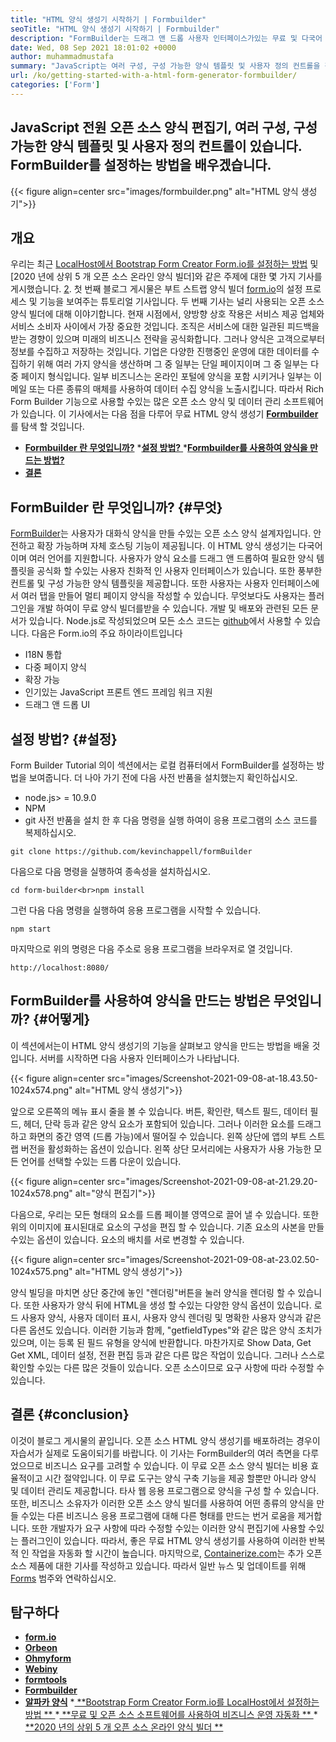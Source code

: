 ```yaml
---
title: "HTML 양식 생성기 시작하기 | Formbuilder" 
seoTitle: "HTML 양식 생성기 시작하기 | Formbuilder" 
description: "FormBuilder는 드래그 앤 드롭 사용자 인터페이스가있는 무료 및 다국어 HTML 양식 생성기입니다. 이 튜토리얼을 따라 LocalHost에서 설정하는 방법을 알아보십시오." 
date: Wed, 08 Sep 2021 18:01:02 +0000
author: muhammadmustafa
summary: "JavaScript는 여러 구성, 구성 가능한 양식 템플릿 및 사용자 정의 컨트롤을 갖춘 오픈 소스 양식 편집기입니다. FormBuilder를 설정하는 방법을 배우겠습니다." 
url: /ko/getting-started-with-a-html-form-generator-formbuilder/
categories: ['Form']
---
```


## JavaScript 전원 오픈 소스 양식 편집기, 여러 구성, 구성 가능한 양식 템플릿 및 사용자 정의 컨트롤이 있습니다. FormBuilder를 설정하는 방법을 배우겠습니다.

{{< figure align=center src="images/formbuilder.png" alt="HTML 양식 생성기">}}


## **개요** 
우리는 최근 [LocalHost에서 Bootstrap Form Creator Form.io를 설정하는 방법][1] 및 [2020 년에 상위 5 개 오픈 소스 온라인 양식 빌더]와 같은 주제에 대한 몇 가지 기사를 게시했습니다. [2]. 첫 번째 블로그 게시물은 부트 스트랩 양식 빌더 [form.io][3]의 설정 프로세스 및 기능을 보여주는 튜토리얼 기사입니다. 두 번째 기사는 널리 사용되는 오픈 소스 양식 빌더에 대해 이야기합니다. 현재 시점에서, 양방향 상호 작용은 서비스 제공 업체와 서비스 소비자 사이에서 가장 중요한 것입니다. 조직은 서비스에 대한 일관된 피드백을받는 경향이 있으며 미래의 비즈니스 전략을 공식화합니다. 그러나 양식은 고객으로부터 정보를 수집하고 저장하는 것입니다. 기업은 다양한 진행중인 운영에 대한 데이터를 수집하기 위해 여러 가지 양식을 생산하며 그 중 일부는 단일 페이지이며 그 중 일부는 다중 페이지 형식입니다. 일부 비즈니스는 온라인 포털에 양식을 포함 시키거나 일부는 이메일 또는 다른 종류의 매체를 사용하여 데이터 수집 양식을 노출시킵니다.
따라서 Rich Form Builder 기능으로 사용할 수있는 많은 오픈 소스 양식 및 데이터 관리 소프트웨어가 있습니다. 이 기사에서는 다음 점을 다루어 무료 HTML 양식 생성기  **[Formbuilder][4]** 를 탐색 할 것입니다.
  * **[Formbuilder 란 무엇입니까?][5]**
  *[**설정 방법?** ][6]
  *[**Formbuilder를 사용하여 양식을 만드는 방법?** ][7]
  * **[결론][8]**

## FormBuilder 란 무엇입니까?   {#무엇}
[FormBuilder][4]는 사용자가 대화식 양식을 만들 수있는 오픈 소스 양식 설계자입니다. 안전하고 확장 가능하며 자체 호스팅 기능이 제공됩니다. 이 HTML 양식 생성기는 다국어이며 여러 언어를 지원합니다. 사용자가 양식 요소를 드래그 앤 드롭하여 필요한 양식 템플릿을 공식화 할 수있는 사용자 친화적 인 사용자 인터페이스가 있습니다. 또한 풍부한 컨트롤 및 구성 가능한 양식 템플릿을 제공합니다. 또한 사용자는 사용자 인터페이스에서 여러 탭을 만들어 멀티 페이지 양식을 작성할 수 있습니다. 무엇보다도 사용자는 플러그인을 개발 하여이 무료 양식 빌더를받을 수 있습니다. 개발 및 배포와 관련된 모든 문서가 있습니다. Node.js로 작성되었으며 모든 소스 코드는 [github][9]에서 사용할 수 있습니다.
다음은 Form.io의 주요 하이라이트입니다
  * I18N 통합
  * 다중 페이지 양식
  * 확장 가능
  * 인기있는 JavaScript 프론트 엔드 프레임 워크 지원
  * 드래그 앤 드롭 UI

## 설정 방법?   {#설정}
Form Builder Tutorial 의이 섹션에서는 로컬 컴퓨터에서 FormBuilder를 설정하는 방법을 보여줍니다.
더 나아 가기 전에 다음 사전 반품을 설치했는지 확인하십시오.
  * node.js> = 10.9.0
  * NPM
  * git
사전 반품을 설치 한 후 다음 명령을 실행 하여이 응용 프로그램의 소스 코드를 복제하십시오.
```
git clone https://github.com/kevinchappell/formBuilder
```
다음으로 다음 명령을 실행하여 종속성을 설치하십시오.
```
cd form-builder<br>npm install 
```
그런 다음 다음 명령을 실행하여 응용 프로그램을 시작할 수 있습니다.
```
npm start
```
마지막으로 위의 명령은 다음 주소로 응용 프로그램을 브라우저로 열 것입니다.
```
http://localhost:8080/
```

## FormBuilder를 사용하여 양식을 만드는 방법은 무엇입니까?   {#어떻게}
이 섹션에서는이 HTML 양식 생성기의 기능을 살펴보고 양식을 만드는 방법을 배울 것입니다.
서버를 시작하면 다음 사용자 인터페이스가 나타납니다.

{{< figure align=center src="images/Screenshot-2021-09-08-at-18.43.50-1024x574.png" alt="HTML 양식 생성기">}}

앞으로 오른쪽의 메뉴 표시 줄을 볼 수 있습니다. 버튼, 확인란, 텍스트 필드, 데이터 필드, 헤더, 단락 등과 같은 양식 요소가 포함되어 있습니다. 그러나 이러한 요소를 드래그하고 화면의 중간 영역 (드롭 가능)에서 떨어질 수 있습니다. 왼쪽 상단에 앱의 부트 스트랩 버전을 활성화하는 옵션이 있습니다. 왼쪽 상단 모서리에는 사용자가 사용 가능한 모든 언어를 선택할 수있는 드롭 다운이 있습니다.

{{< figure align=center src="images/Screenshot-2021-09-08-at-21.29.20-1024x578.png" alt="양식 편집기">}}

다음으로, 우리는 모든 형태의 요소를 드롭 페이블 영역으로 끌어 낼 수 있습니다. 또한 위의 이미지에 표시된대로 요소의 구성을 편집 할 수 있습니다. 기존 요소의 사본을 만들 수있는 옵션이 있습니다. 요소의 배치를 서로 변경할 수 있습니다.

{{< figure align=center src="images/Screenshot-2021-09-08-at-23.02.50-1024x575.png" alt="HTML 양식 생성기">}}

양식 빌딩을 마치면 상단 중간에 놓인 "렌더링"버튼을 눌러 양식을 렌더링 할 수 있습니다. 또한 사용자가 양식 뒤에 HTML을 생성 할 수있는 다양한 양식 옵션이 있습니다. 로드 사용자 양식, 사용자 데이터 표시, 사용자 양식 렌더링 및 명확한 사용자 양식과 같은 다른 옵션도 있습니다. 이러한 기능과 함께, "getfieldTypes"와 같은 많은 양식 조치가 있으며, 이는 등록 된 필드 유형을 양식에 반환합니다. 마찬가지로 Show Data, Get Get XML, 데이터 설정, 전환 편집 등과 같은 다른 많은 작업이 있습니다. 그러나 스스로 확인할 수있는 다른 많은 것들이 있습니다. 오픈 소스이므로 요구 사항에 따라 수정할 수 있습니다.

## 결론   {#conclusion}
이것이 블로그 게시물의 끝입니다. 오픈 소스 HTML 양식 생성기를 배포하려는 경우이 자습서가 실제로 도움이되기를 바랍니다. 이 기사는 FormBuilder의 여러 측면을 다루었으므로 비즈니스 요구를 고려할 수 있습니다. 이 무료 오픈 소스 양식 빌더는 비용 효율적이고 시간 절약입니다. 이 무료 도구는 양식 구축 기능을 제공 할뿐만 아니라 양식 및 데이터 관리도 제공합니다. 타사 웹 응용 프로그램으로 양식을 구성 할 수 있습니다. 또한, 비즈니스 소유자가 이러한 오픈 소스 양식 빌더를 사용하여 어떤 종류의 양식을 만들 수있는 다른 비즈니스 응용 프로그램에 대해 다른 형태를 만드는 번거 로움을 제거합니다. 또한 개발자가 요구 사항에 따라 수정할 수있는 이러한 양식 편집기에 사용할 수있는 플러그인이 있습니다. 따라서, 좋은 무료 HTML 양식 생성기를 사용하여 이러한 반복적 인 작업을 자동화 할 시간이 높습니다.
마지막으로, [Containerize.com][10]는 추가 오픈 소스 제품에 대한 기사를 작성하고 있습니다. 따라서 일반 뉴스 및 업데이트를 위해 [Forms][11] 범주와 연락하십시오.

## 탐구하다
  * **[form.io][3]**
  * **[Orbeon][12]**
  * **[Ohmyform][13]**
  * **[Webiny][14]**
  * **[formtools][15]**
  * **[Formbuilder][4]**
  * **[알파카 양식][16]**
  *[ **Bootstrap Form Creator Form.io를 LocalHost에서 설정하는 방법 ** ][1]
  *[ **무료 및 오픈 소스 소프트웨어를 사용하여 비즈니스 운영 자동화 ** ][17]
  *[ **2020 년의 상위 5 개 오픈 소스 온라인 양식 빌더 ** ][2]

  
[1]: https://blog.containerize.com/form/how-to-setup-bootstrap-form-creator-formio-on-localhost/
[2]: https://blog.containerize.com/form/top-5-open-source-online-form-builders-in-year-2020/
[3]: https://products.containerize.com/form/formio/
[4]: https://products.containerize.com/form/formbuilder/
[5]: #what
[6]: #setup
[7]: #how
[8]: #Conclusion
[9]: https://github.com/kevinchappell/formBuilder
[10]: https://www.containerize.com/
[11]: https://products.containerize.com/healthcare-technologies/
[12]: https://products.containerize.com/form/orbeon/
[13]: https://products.containerize.com/form/ohmyform/
[14]: https://products.containerize.com/form/webiny/
[15]: https://products.containerize.com/form/formtools/
[16]: https://products.containerize.com/form/alpaca/
[17]: https://blog.containerize.com/blogging/automate-business-operations-using-open-source-software/
